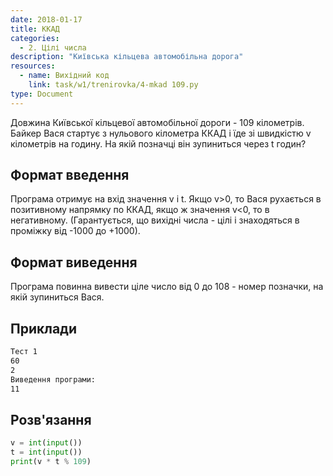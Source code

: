 ```yaml
---
date: 2018-01-17
title: ККАД
categories:
  - 2. Цілі числа
description: "Київська кільцева автомобільна дорога"
resources:
  - name: Вихідний код
    link: task/w1/trenirovka/4-mkad 109.py
type: Document
---
```


Довжина Київської кільцевої автомобільної дороги - 109 кілометрів. Байкер Вася стартує з нульового кілометра ККАД і їде зі швидкістю v кілометрів на годину. На якій позначці він зупиниться через t годин?

## Формат введення

Програма отримує на вхід значення v і t. Якщо v>0, то Вася рухається в позитивному напрямку по ККАД, якщо ж значення v<0, то в негативному. (Гарантується, що вихідні числа - цілі і знаходяться в проміжку від -1000 до +1000).

## Формат виведення

Програма повинна вивести ціле число від 0 до 108 - номер позначки, на якій зупиниться Вася.

## Приклади

```bash
Тест 1
60
2
Виведення програми:
11
```

## Розв'язання

```python
v = int(input())
t = int(input())
print(v * t % 109)
```
